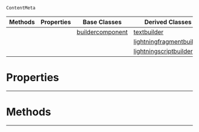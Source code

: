  `ContentMeta`

|Methods|Properties|Base Classes|Derived Classes|
|---|---|---|---|
| | |[buildercomponent](https://github.com/dragonCASTjosh/PlasmaDocs/blob/master/code_reference/class_reference/buildercomponent.markdown)|[textbuilder](https://github.com/dragonCASTjosh/PlasmaDocs/blob/master/code_reference/class_reference/textbuilder.markdown)|
| | | |[lightningfragmentbuilder](https://github.com/dragonCASTjosh/PlasmaDocs/blob/master/code_reference/class_reference/lightningfragmentbuilder.markdown)|
| | | |[lightningscriptbuilder](https://github.com/dragonCASTjosh/PlasmaDocs/blob/master/code_reference/class_reference/lightningscriptbuilder.markdown)|


 #  Properties


---  
 #  Methods


---  
 

 